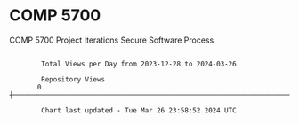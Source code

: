 # COMP 5700
COMP 5700 Project Iterations
Secure Software Process

```

        Total Views per Day from 2023-12-28 to 2024-03-26

        Repository Views
       0 ┼─────────────────────────────────────────────────────────────────────────────────────────

        Chart last updated - Tue Mar 26 23:58:52 2024 UTC
        
```

